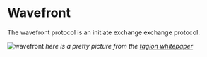 # Wavefront

The wavefront protocol is an initiate exchange exchange protocol.

![wavefront](https://github.com/tagion/tagion/blob/assets/assets/wavefront.png?raw=true)
*here is a pretty picture from the [tagion whitepaper](https://www.tagion.org/resources/tagion-whitepaper.pdf)*
